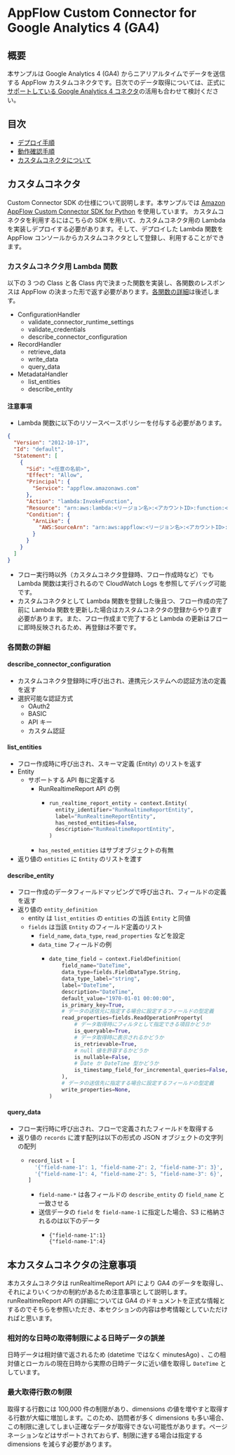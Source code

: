 # AppFlow Custom Connector for Google Analytics 4 (GA4)

## 概要

本サンプルは Google Analytics 4 (GA4) からニアリアルタイムでデータを送信する AppFlow カスタムコネクタです。日次でのデータ取得については、正式に[サポートしている Google Analytics 4 コネクタ](https://docs.aws.amazon.com/appflow/latest/userguide/connectors-google-analytics-4.html)の活用も合わせて検討ください。

## 目次

- [デプロイ手順](/docs/DEPLOYMENT.md)
- [動作確認手順](/docs/OPERATION.md)
- [カスタムコネクタについて](#カスタムコネクタ)

## カスタムコネクタ

Custom Connector SDK の仕様について説明します。本サンプルでは [Amazon AppFlow Custom Connector SDK for Python](https://github.com/awslabs/aws-appflow-custom-connector-python) を使用しています。
カスタムコネクタを利用するにはこちらの SDK を用いて、カスタムコネクタ用の Lambda を実装しデプロイする必要があります。そして、デプロイした Lambda 関数を AppFlow コンソールからカスタムコネクタとして登録し、利用することができます。

### カスタムコネクタ用 Lambda 関数

以下の 3 つの Class と各 Class 内で決まった関数を実装し、各関数のレスポンスは AppFlow の決まった形で返す必要があります。[各関数の詳細](#各関数の詳細)は後述します。

- ConfigurationHandler
  - validate_connector_runtime_settings
  - validate_credentials
  - describe_connector_configuration
- RecordHandler
  - retrieve_data
  - write_data
  - query_data
- MetadataHandler
  - list_entities
  - describe_entity

#### 注意事項

- Lambda 関数に以下のリソースベースポリシーを付与する必要があります。

```json
{
  "Version": "2012-10-17",
  "Id": "default",
  "Statement": [
    {
      "Sid": "<任意の名前>",
      "Effect": "Allow",
      "Principal": {
        "Service": "appflow.amazonaws.com"
      },
      "Action": "lambda:InvokeFunction",
      "Resource": "arn:aws:lambda:<リージョン名>:<アカウントID>:function:<Lambda関数名>",
      "Condition": {
        "ArnLike": {
          "AWS:SourceArn": "arn:aws:appflow:<リージョン名>:<アカウントID>:*"
        }
      }
    }
  ]
}
```

- フロー実行時以外（カスタムコネクタ登録時、フロー作成時など）でも Lambda 関数は実行されるので CloudWatch Logs を参照してデバッグ可能です。
- カスタムコネクタとして Lambda 関数を登録した後且つ、フロー作成の完了前に Lambda 関数を更新した場合はカスタムコネクタの登録からやり直す必要があります。また、フロー作成まで完了すると Lambda の更新はフローに即時反映されるため、再登録は不要です。

### 各関数の詳細

#### describe_connector_configuration

- カスタムコネクタ登録時に呼び出され、連携元システムへの認証方法の定義を返す
- 選択可能な認証方式
  - OAuth2
  - BASIC
  - API キー
  - カスタム認証

#### list_entities

- フロー作成時に呼び出され、スキーマ定義 (Entity) のリストを返す
- Entity
  - サポートする API 毎に定義する
    - RunRealtimeReport API の例
      - ```python
        run_realtime_report_entity = context.Entity(
          entity_identifier="RunRealtimeReportEntity",
          label="RunRealtimeReportEntity",
          has_nested_entities=False,
          description="RunRealtimeReportEntity",
        )
        ```
    - `has_nested_entities` はサブオブジェクトの有無
- 返り値の `entities` に `Entity` のリストを渡す

#### describe_entity

- フロー作成のデータフィールドマッピングで呼び出され、フィールドの定義を返す
- 返り値の `entity_definition`
  - entity は `list_entities` の `entities` の当該 `Entity` と同値
  - `fields` は当該 `Entity` のフィールド定義のリスト
    - `field_name`, `data_type`, `read_properties` などを設定
    - `data_time` フィールドの例
      - ```python
        date_time_field = context.FieldDefinition(
            field_name="DateTime",
            data_type=fields.FieldDataType.String,
            data_type_label="string",
            label="DateTime",
            description="DateTime",
            default_value="1970-01-01 00:00:00",
            is_primary_key=True,
            # データの送信元に指定する場合に設定するフィールドの型定義
            read_properties=fields.ReadOperationProperty(
                # データ取得時にフィルタとして指定できる項目かどうか
                is_queryable=True,
                # データ取得時に表示されるかどうか
                is_retrievable=True,
                # null 値を許容するかどうか
                is_nullable=False,
                # Date か DateTime 型かどうか
                is_timestamp_field_for_incremental_queries=False,
            ),
            # データの送信先に指定する場合に設定するフィールドの型定義
            write_properties=None,
        )
        ```

#### query_data

- フロー実行時に呼び出され、フローで定義されたフィールドを取得する
- 返り値の `records` に渡す配列は以下の形式の JSON オブジェクトの文字列の配列
  - ```python
    record_list = [
      '{"field-name-1": 1, "field-name-2": 2, "field-name-3": 3}',
      '{"field-name-1": 4, "field-name-2": 5, "field-name-3": 6}',
    ]
    ```
    - `field-name-*` は各フィールドの `describe_entity` の `field_name` と一致させる
    - 送信データの `field` を `field-name-1` に指定した場合、S3 に格納されるのは以下のデータ
      - ```
        {"field-name-1":1}
        {"field-name-1":4}
        ```

## 本カスタムコネクタの注意事項

本カスタムコネクタは runRealtimeReport API により GA4 のデータを取得し、それによりいくつかの制約があるため注意事項として説明します。runRealtimeReport API の詳細については GA4 のドキュメントを正式な情報とするのでそちらを参照いただき、本セクションの内容は参考情報としていただければと思います。

### 相対的な日時の取得制限による日時データの誤差

日時データは相対値で返されるため (datetime ではなく minutesAgo) 、この相対値とローカルの現在日時から実際の日時データに近い値を取得し `DateTime` としています。

### 最大取得行数の制限

取得する行数には 100,000 件の制限があり、dimensions の値を増やすと取得する行数が大幅に増加します。このため、訪問者が多く dimensions も多い場合、この制限に達してしまい正確なデータが取得できない可能性があります。ページネーションなどはサポートされておらず、制限に達する場合は指定する dimensions を減らす必要があります。
